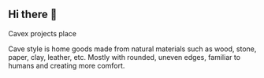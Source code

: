 ## Hi there 👋
Cavex projects place

Cave style is home goods made from natural materials such as wood, stone, paper, clay, leather, etc. Mostly with rounded, uneven edges, familiar to humans and creating more comfort.
